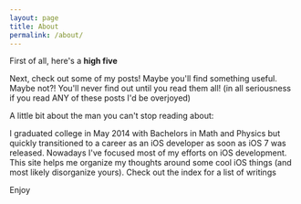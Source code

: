 ```yaml
---
layout: page
title: About
permalink: /about/
---
```


First of all, here's a **high five**

Next, check out some of my posts! Maybe you'll find something useful. Maybe not?! You'll never find out until you read them all! (in all seriousness if you read ANY of these posts I'd be overjoyed)

A little bit about the man you can't stop reading about:

I graduated college in May 2014 with Bachelors in Math and Physics but quickly transitioned to a career as an iOS developer as soon as iOS 7 was released. Nowadays I've focused most of my efforts on iOS development. This site helps me organize my thoughts around some cool iOS things (and most likely disorganize yours). Check out the index for a list of writings

Enjoy
